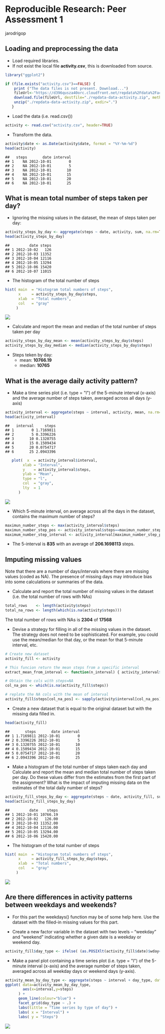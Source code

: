 # Reproducible Research: Peer Assessment 1
jarodrigop  

## Loading and preprocessing the data

* Load required libraries. 
* If not exist the local file **activity.csv**, this is downloaded from source.


```r
library("ggplot2")

if (file.exists("activity.csv")==FALSE) {
    print ("The data files is not present. Download...")
    fileUrl<-"https://d396qusza40orc.cloudfront.net/repdata%2Fdata%2Factivity.zip"
    download.file(fileUrl, destfile="./repdata-data-activity.zip", method="curl")
    unzip("./repdata-data-activity.zip", exdir=".")
   }
```

- Load the data (i.e. read.csv())


```r
activity <- read.csv("activity.csv", header=TRUE)
```

- Transform the data.


```r
activity$date <- as.Date(activity$date, format = "%Y-%m-%d")
head(activity)
```

```
##   steps       date interval
## 1    NA 2012-10-01        0
## 2    NA 2012-10-01        5
## 3    NA 2012-10-01       10
## 4    NA 2012-10-01       15
## 5    NA 2012-10-01       20
## 6    NA 2012-10-01       25
```



## What is mean total number of steps taken per day?

- Ignoring the missing values in the dataset, the mean of steps taken per day:

```r
activity_steps_by_day <- aggregate(steps ~ date, activity, sum, na.rm=TRUE)
head(activity_steps_by_day)
```

```
##         date steps
## 1 2012-10-02   126
## 2 2012-10-03 11352
## 3 2012-10-04 12116
## 4 2012-10-05 13294
## 5 2012-10-06 15420
## 6 2012-10-07 11015
```

- The histogram of the total number of steps

```r
hist( main  = "Histogram total numbers of steps",
      x     = activity_steps_by_day$steps,
      xlab  = "Total numbers",
      col   = "gray"
     )
```

![](PA1_template_files/figure-html/unnamed-chunk-5-1.png) 

- Calculate and report the mean and median of the total number of steps taken per day

```r
activity_steps_by_day_mean <- mean(activity_steps_by_day$steps)
activity_steps_by_day_median <- median(activity_steps_by_day$steps)
```

* Steps teken by day:
    + mean: **10766.19**
    + median: **10765**


## What is the average daily activity pattern?

* Make a time series plot (i.e. type = "l") of the 5-minute interval (x-axis) and the average number of steps taken, averaged across all days (y-axis)


```r
activity_interval <- aggregate(steps ~ interval, activity, mean, na.rm=TRUE)
head(activity_interval)
```

```
##   interval     steps
## 1        0 1.7169811
## 2        5 0.3396226
## 3       10 0.1320755
## 4       15 0.1509434
## 5       20 0.0754717
## 6       25 2.0943396
```



```r
   plot(  x  = activity_interval$interval,
        xlab = "Interval",
        y    = activity_interval$steps,
        ylab = "Mean",
        type = "l",
        col  = "gray",
        lty  = 1
      )
```

![](PA1_template_files/figure-html/unnamed-chunk-8-1.png) 

* Which 5-minute interval, on average across all the days in the dataset, contains the maximum number of steps?


```r
maximun_number_steps <- max(activity_interval$steps)
maximun_number_step_pos <- activity_interval$steps==maximun_number_steps
maximum_number_step_interval <- activity_interval[maximun_number_step_pos,1]
```

* The 5-interval is **835** with an average of **206.1698113** steps.


## Imputing missing values

Note that there are a number of days/intervals where there are missing values (coded as NA). The presence of missing days may introduce bias into some calculations or summaries of the data.

* Calculate and report the total number of missing values in the dataset (i.e. the total number of rows with NAs)


```r
total_rows    <- length(activity$steps)
total_na_rows <- length(which(is.na(activity$steps)))
```

The total number of rows with NAs is **2304** of **17568**

* Devise a strategy for filling in all of the missing values in the dataset. The strategy does not need to be sophisticated. For example, you could use the mean/median for that day, or the mean for that 5-minute interval, etc.


```r
# Create new dataset 
activity_fill <- activity

# This funcion return the mean steps from a specific interval
extract_mean_from_interval <- function(n_interval) { activity_interval$steps[activity_interval$interval==n_interval] }

# Obtain the cols with steps=NA
col_na_pos <- which(is.na(activity_fill$steps))

# replate the NA cols with the mean of interval
activity_fill$steps[col_na_pos] <- sapply(activity$interval[col_na_pos], extract_mean_from_interval )
```

* Create a new dataset that is equal to the original dataset but with the missing data filled in.


```r
head(activity_fill)
```

```
##       steps       date interval
## 1 1.7169811 2012-10-01        0
## 2 0.3396226 2012-10-01        5
## 3 0.1320755 2012-10-01       10
## 4 0.1509434 2012-10-01       15
## 5 0.0754717 2012-10-01       20
## 6 2.0943396 2012-10-01       25
```


* Make a histogram of the total number of steps taken each day and Calculate and report the mean and median total number of steps taken per day. Do these values differ from the estimates from the first part of the assignment? What is the impact of imputing missing data on the estimates of the total daily number of steps?


```r
activity_fill_steps_by_day <- aggregate(steps ~ date, activity_fill, sum)
head(activity_fill_steps_by_day)
```

```
##         date    steps
## 1 2012-10-01 10766.19
## 2 2012-10-02   126.00
## 3 2012-10-03 11352.00
## 4 2012-10-04 12116.00
## 5 2012-10-05 13294.00
## 6 2012-10-06 15420.00
```

* The histogram of the total number of steps

```r
hist( main  = "Histogram total numbers of steps",
      x     = activity_fill_steps_by_day$steps,
      xlab  = "Total numbers",
      col   = "gray"
     )
```

![](PA1_template_files/figure-html/unnamed-chunk-14-1.png) 


## Are there differences in activity patterns between weekdays and weekends?

* For this part the weekdays() function may be of some help here. Use the dataset with the filled-in missing values for this part.

* Create a new factor variable in the dataset with two levels – “weekday” and “weekend” indicating whether a given date is a weekday or weekend day.

```r
activity_fill$day_type <- ifelse( (as.POSIXlt(activity_fill$date)$wday==0 | as.POSIXlt(activity_fill$date)$wday==6), 'weekend','weekday')
```

* Make a panel plot containing a time series plot (i.e. type = "l") of the 5-minute interval (x-axis) and the average number of steps taken, averaged across all weekday days or weekend days (y-axis).


```r
activity_mean_by_day_type <- aggregate(steps ~ interval + day_type, data=activity_fill, FUN=mean)
ggplot( data=activity_mean_by_day_type,
        aes(x=interval,y=steps) 
      ) +
      geom_line(colour="blue") +
      facet_grid(day_type ~ .) +
      labs(tittle = "Time series by type of day") +
      labs( x = "Interval") +
      labs( y = "Steps")
```

![](PA1_template_files/figure-html/unnamed-chunk-16-1.png) 


